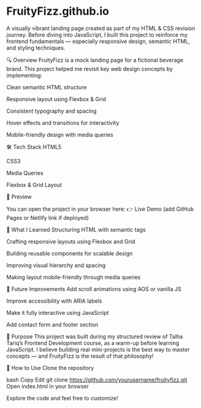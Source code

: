 # FruityFizz.github.io
A visually vibrant landing page created as part of my HTML &amp; CSS revision journey. Before diving into JavaScript, I built this project to reinforce my frontend fundamentals — especially responsive design, semantic HTML, and styling techniques.

🔍 Overview
FruityFizz is a mock landing page for a fictional beverage brand. This project helped me revisit key web design concepts by implementing:

Clean semantic HTML structure

Responsive layout using Flexbox & Grid

Consistent typography and spacing

Hover effects and transitions for interactivity

Mobile-friendly design with media queries

🛠️ Tech Stack
HTML5

CSS3

Media Queries

Flexbox & Grid Layout

📸 Preview

You can open the project in your browser here:
👉 Live Demo (add GitHub Pages or Netlify link if deployed)

🎯 What I Learned
Structuring HTML with semantic tags

Crafting responsive layouts using Flexbox and Grid

Building reusable components for scalable design

Improving visual hierarchy and spacing

Making layout mobile-friendly through media queries

🚀 Future Improvements
Add scroll animations using AOS or vanilla JS

Improve accessibility with ARIA labels

Make it fully interactive using JavaScript

Add contact form and footer section

🧠 Purpose
This project was built during my structured review of Talha Tariq’s Frontend Development course, as a warm-up before learning JavaScript. I believe building real mini-projects is the best way to master concepts — and FruityFizz is the result of that philosophy!

📂 How to Use
Clone the repository

bash
Copy
Edit
git clone https://github.com/yourusername/fruityfizz.git
Open index.html in your browser

Explore the code and feel free to customize!

